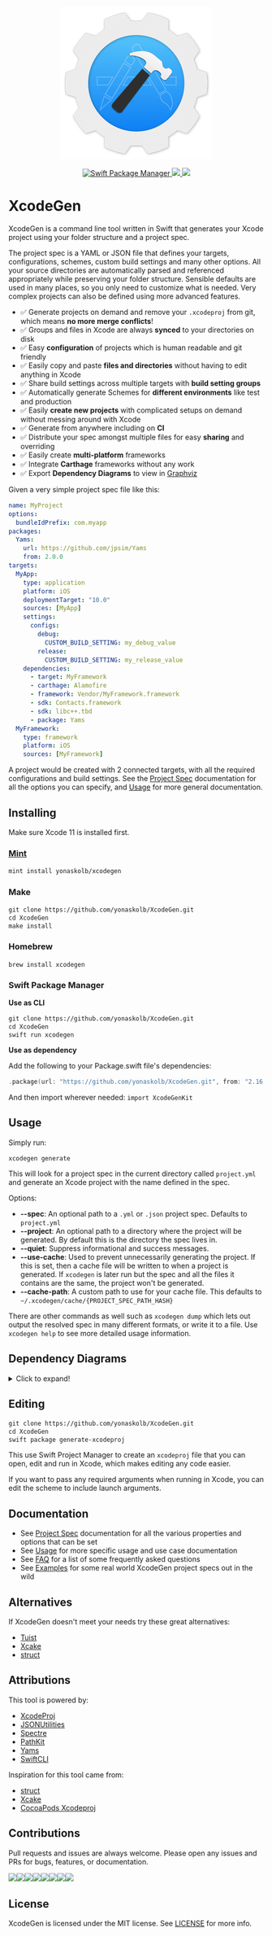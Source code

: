 <p align="center">
<a href="https://github.com/yonaskolb/XcodeGen">
<img src="Assets/Logo_animated.gif" alt="XcodeGen" />
</a>
</p>
<p align="center">
  <a href="https://swift.org/package-manager">
    <img src="https://img.shields.io/badge/spm-compatible-brightgreen.svg?style=for-the-badge" alt="Swift Package Manager" />
  </a>
  <a href="https://github.com/yonaskolb/XcodeGen/releases">
    <img src="https://img.shields.io/github/release/yonaskolb/xcodegen.svg?style=for-the-badge"/>
  </a>
  <a href="https://github.com/yonaskolb/XcodeGen/blob/master/LICENSE">
    <img src="https://img.shields.io/github/license/yonaskolb/XcodeGen.svg?style=for-the-badge"/>
  </a>
</p>

# XcodeGen

XcodeGen is a command line tool written in Swift that generates your Xcode project using your folder structure and a project spec.

The project spec is a YAML or JSON file that defines your targets, configurations, schemes, custom build settings and many other options. All your source directories are automatically parsed and referenced appropriately while preserving your folder structure. Sensible defaults are used in many places, so you only need to customize what is needed. Very complex projects can also be defined using more advanced features.

- ✅ Generate projects on demand and remove your `.xcodeproj` from git, which means **no more merge conflicts**!
- ✅ Groups and files in Xcode are always **synced** to your directories on disk
- ✅ Easy **configuration** of projects which is human readable and git friendly
- ✅ Easily copy and paste **files and directories** without having to edit anything in Xcode
- ✅ Share build settings across multiple targets with **build setting groups**
- ✅ Automatically generate Schemes for **different environments** like test and production
- ✅ Easily **create new projects** with complicated setups on demand without messing around with Xcode
- ✅ Generate from anywhere including on **CI**
- ✅ Distribute your spec amongst multiple files for easy **sharing** and overriding
- ✅ Easily create **multi-platform** frameworks
- ✅ Integrate **Carthage** frameworks without any work
- ✅ Export **Dependency Diagrams** to view in [Graphviz](https://www.graphviz.org)

Given a very simple project spec file like this:

```yaml
name: MyProject
options:
  bundleIdPrefix: com.myapp
packages:
  Yams:
    url: https://github.com/jpsim/Yams
    from: 2.0.0
targets:
  MyApp:
    type: application
    platform: iOS
    deploymentTarget: "10.0"
    sources: [MyApp]
    settings:
      configs:
        debug:
          CUSTOM_BUILD_SETTING: my_debug_value
        release:
          CUSTOM_BUILD_SETTING: my_release_value
    dependencies:
      - target: MyFramework
      - carthage: Alamofire
      - framework: Vendor/MyFramework.framework
      - sdk: Contacts.framework
      - sdk: libc++.tbd
      - package: Yams
  MyFramework:
    type: framework
    platform: iOS
    sources: [MyFramework]
```
A project would be created with 2 connected targets, with all the required configurations and build settings. See the [Project Spec](Docs/ProjectSpec.md) documentation for all the options you can specify, and [Usage](Docs/Usage.md) for more general documentation.

## Installing

Make sure Xcode 11 is installed first.

### [Mint](https://github.com/yonaskolb/mint)
```sh
mint install yonaskolb/xcodegen
```

### Make

```shell
git clone https://github.com/yonaskolb/XcodeGen.git
cd XcodeGen
make install
```

### Homebrew

```shell
brew install xcodegen
```

### Swift Package Manager

**Use as CLI**

```shell
git clone https://github.com/yonaskolb/XcodeGen.git
cd XcodeGen
swift run xcodegen
```

**Use as dependency**

Add the following to your Package.swift file's dependencies:

```swift
.package(url: "https://github.com/yonaskolb/XcodeGen.git", from: "2.16.0"),
```

And then import wherever needed: `import XcodeGenKit`

## Usage

Simply run:

```shell
xcodegen generate
```

This will look for a project spec in the current directory called `project.yml` and generate an Xcode project with the name defined in the spec.

Options:

- **--spec**: An optional path to a `.yml` or `.json` project spec. Defaults to `project.yml`
- **--project**: An optional path to a directory where the project will be generated. By default this is the directory the spec lives in.
- **--quiet**: Suppress informational and success messages.
- **--use-cache**: Used to prevent unnecessarily generating the project. If this is set, then a cache file will be written to when a project is generated. If `xcodegen` is later run but the spec and all the files it contains are the same, the project won't be generated.
- **--cache-path**: A custom path to use for your cache file. This defaults to `~/.xcodegen/cache/{PROJECT_SPEC_PATH_HASH}`

There are other commands as well such as `xcodegen dump` which lets out output the resolved spec in many different formats, or write it to a file. Use `xcodegen help` to see more detailed usage information.

## Dependency Diagrams
<details>
  <summary>Click to expand!</summary>

#### How to export dependency diagrams:

To stdout:

```
xcodegen dump --type graphviz
```

To a file:

```
xcodegen dump --type graphviz --file Graph.viz
```

During implementation, `graphviz` formatting was validated using [GraphvizOnline](https://dreampuf.github.io/GraphvizOnline/), [WebGraphviz](http://www.webgraphviz.com), and [Graphviz on MacOS](graphviz.org).
</details>

## Editing
```shell
git clone https://github.com/yonaskolb/XcodeGen.git
cd XcodeGen
swift package generate-xcodeproj
```
This use Swift Project Manager to create an `xcodeproj` file that you can open, edit and run in Xcode, which makes editing any code easier.

If you want to pass any required arguments when running in Xcode, you can edit the scheme to include launch arguments.

## Documentation
- See [Project Spec](Docs/ProjectSpec.md) documentation for all the various properties and options that can be set
- See [Usage](Docs/Usage.md) for more specific usage and use case documentation
- See [FAQ](Docs/FAQ.md) for a list of some frequently asked questions
- See [Examples](Docs/Examples.md) for some real world XcodeGen project specs out in the wild

## Alternatives
If XcodeGen doesn't meet your needs try these great alternatives:
- [Tuist](https://github.com/tuist/tuist)
- [Xcake](https://github.com/igor-makarov/xcake)
- [struct](https://github.com/workshop/struct)

## Attributions
This tool is powered by:

- [XcodeProj](https://github.com/tuist/XcodeProj)
- [JSONUtilities](https://github.com/yonaskolb/JSONUtilities)
- [Spectre](https://github.com/kylef/Spectre)
- [PathKit](https://github.com/kylef/PathKit)
- [Yams](https://github.com/jpsim/Yams)
- [SwiftCLI](https://github.com/jakeheis/SwiftCLI)

Inspiration for this tool came from:

- [struct](https://github.com/workshop/struct)
- [Xcake](https://github.com/igor-makarov/xcake)
- [CocoaPods Xcodeproj](https://github.com/CocoaPods/Xcodeproj)

## Contributions
Pull requests and issues are always welcome. Please open any issues and PRs for bugs, features, or documentation.

[![](https://sourcerer.io/fame/yonaskolb/yonaskolb/XcodeGen/images/0)](https://sourcerer.io/fame/yonaskolb/yonaskolb/XcodeGen/links/0)[![](https://sourcerer.io/fame/yonaskolb/yonaskolb/XcodeGen/images/1)](https://sourcerer.io/fame/yonaskolb/yonaskolb/XcodeGen/links/1)[![](https://sourcerer.io/fame/yonaskolb/yonaskolb/XcodeGen/images/2)](https://sourcerer.io/fame/yonaskolb/yonaskolb/XcodeGen/links/2)[![](https://sourcerer.io/fame/yonaskolb/yonaskolb/XcodeGen/images/3)](https://sourcerer.io/fame/yonaskolb/yonaskolb/XcodeGen/links/3)[![](https://sourcerer.io/fame/yonaskolb/yonaskolb/XcodeGen/images/4)](https://sourcerer.io/fame/yonaskolb/yonaskolb/XcodeGen/links/4)[![](https://sourcerer.io/fame/yonaskolb/yonaskolb/XcodeGen/images/5)](https://sourcerer.io/fame/yonaskolb/yonaskolb/XcodeGen/links/5)[![](https://sourcerer.io/fame/yonaskolb/yonaskolb/XcodeGen/images/6)](https://sourcerer.io/fame/yonaskolb/yonaskolb/XcodeGen/links/6)[![](https://sourcerer.io/fame/yonaskolb/yonaskolb/XcodeGen/images/7)](https://sourcerer.io/fame/yonaskolb/yonaskolb/XcodeGen/links/7)

## License

XcodeGen is licensed under the MIT license. See [LICENSE](LICENSE) for more info.
